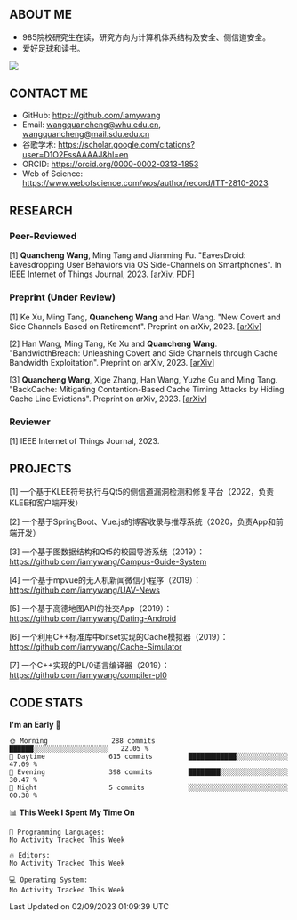 ## ABOUT ME

- 985院校研究生在读，研究方向为计算机体系结构及安全、侧信道安全。
- 爱好足球和读书。

![](https://github-readme-stats-iamywang.vercel.app/api?username=iamywang&theme=buefy&count_private=true&show_icons=true&hide_border=true&hide_title=true)

## CONTACT ME

- GitHub: https://github.com/iamywang
- Email: wangquancheng@whu.edu.cn, wangquancheng@mail.sdu.edu.cn
- 谷歌学术: https://scholar.google.com/citations?user=D1O2EssAAAAJ&hl=en
- ORCID: https://orcid.org/0000-0002-0313-1853
- Web of Science: https://www.webofscience.com/wos/author/record/ITT-2810-2023

## RESEARCH

### Peer-Reviewed

[1] **Quancheng Wang**, Ming Tang and Jianming Fu. "EavesDroid: Eavesdropping User Behaviors via OS Side-Channels on Smartphones". In IEEE Internet of Things Journal, 2023. [[arXiv](https://arxiv.org/pdf/2303.03700.pdf), [PDF](https://iamywang.github.io/pubs/iot23.pdf)]

### Preprint (Under Review)

[1] Ke Xu, Ming Tang, **Quancheng Wang** and Han Wang. "New Covert and Side Channels Based on Retirement". Preprint on arXiv, 2023. [[arXiv](https://arxiv.org/pdf/2307.12486.pdf)]

[2] Han Wang, Ming Tang, Ke Xu and **Quancheng Wang**. "BandwidthBreach: Unleashing Covert and Side Channels through Cache Bandwidth Exploitation". Preprint on arXiv, 2023. [[arXiv](http://arxiv.org/pdf/2306.01996.pdf)]

[3] **Quancheng Wang**, Xige Zhang, Han Wang, Yuzhe Gu and Ming Tang. "BackCache: Mitigating Contention-Based Cache Timing Attacks by Hiding Cache Line Evictions". Preprint on arXiv, 2023. [[arXiv](http://arxiv.org/pdf/2304.10268.pdf)]

### Reviewer

[1] IEEE Internet of Things Journal, 2023.

## PROJECTS

[1] 一个基于KLEE符号执行与Qt5的侧信道漏洞检测和修复平台（2022，负责KLEE和客户端开发）

[2] 一个基于SpringBoot、Vue.js的博客收录与推荐系统（2020，负责App和前端开发）

[3] 一个基于图数据结构和Qt5的校园导游系统（2019）：https://github.com/iamywang/Campus-Guide-System

[4] 一个基于mpvue的无人机新闻微信小程序（2019）：https://github.com/iamywang/UAV-News

[5] 一个基于高德地图API的社交App（2019）：https://github.com/iamywang/Dating-Android

[6] 一个利用C++标准库中bitset实现的Cache模拟器（2019）：https://github.com/iamywang/Cache-Simulator

[7] 一个C++实现的PL/0语言编译器（2019）：https://github.com/iamywang/compiler-pl0

## CODE STATS

<!--START_SECTION:waka-->
**I'm an Early 🐤** 

```text
🌞 Morning                288 commits         ██████░░░░░░░░░░░░░░░░░░░   22.05 % 
🌆 Daytime                615 commits         ████████████░░░░░░░░░░░░░   47.09 % 
🌃 Evening                398 commits         ████████░░░░░░░░░░░░░░░░░   30.47 % 
🌙 Night                  5 commits           ░░░░░░░░░░░░░░░░░░░░░░░░░   00.38 % 
```


📊 **This Week I Spent My Time On** 

```text
💬 Programming Languages: 
No Activity Tracked This Week

🔥 Editors: 
No Activity Tracked This Week

💻 Operating System: 
No Activity Tracked This Week
```


 Last Updated on 02/09/2023 01:09:39 UTC
<!--END_SECTION:waka-->
